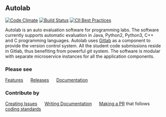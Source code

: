 Autolab
-------

[![Code Climate](https://codeclimate.com/github/prasadtalasila/JavaAutolab/badges/gpa.svg)](https://codeclimate.com/github/prasadtalasila/JavaAutolab) [![Build Status](https://travis-ci.org/prasadtalasila/JavaAutolab.svg?branch=dev)](https://travis-ci.org/prasadtalasila/JavaAutolab) [![CII Best Practices](https://bestpractices.coreinfrastructure.org/projects/856/badge)](https://bestpractices.coreinfrastructure.org/projects/856)    

Autolab is an auto evaluation software for programming labs. The software currently supports automatic evaluation in Java, Python2, Python3, C++ and C programming languages. Autolab uses [Gitlab](https://gitlab.com/gitlab-org) as a component to provide the version control system. All the student code submissions reside in Gitlab, thus benefiting from powerful *git* system. The software is modular with separate microservice instances for all the application components.

### Please see ###
[Features](https://github.com/prasadtalasila/JavaAutolab/wiki/Product-Features) &nbsp;&nbsp;&nbsp;&nbsp;   [Releases](https://github.com/prasadtalasila/JavaAutolab/releases) &nbsp;&nbsp;&nbsp;&nbsp;
[Documentation](https://github.com/prasadtalasila/JavaAutolab/wiki) &nbsp;&nbsp;&nbsp;&nbsp;    

### Contribute by ###
[Creating Issues](https://github.com/prasadtalasila/JavaAutolab/issues) &nbsp;&nbsp;&nbsp;&nbsp;
[Writing Documentation](https://github.com/prasadtalasila/JavaAutolab/wiki) &nbsp;&nbsp;&nbsp;&nbsp;
[Making a PR](https://github.com/prasadtalasila/JavaAutolab/pulls) that follows [coding standards](https://github.com/prasadtalasila/JavaAutolab/wiki/Coding-Standards) &nbsp;&nbsp;&nbsp;&nbsp;    
